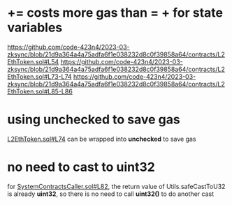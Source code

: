 # <x> += <y> costs more gas than <x> = <x> + <y> for state variables
https://github.com/code-423n4/2023-03-zksync/blob/21d9a364a4a75adfa6f1e038232d8c0f39858a64/contracts/L2EthToken.sol#L54
https://github.com/code-423n4/2023-03-zksync/blob/21d9a364a4a75adfa6f1e038232d8c0f39858a64/contracts/L2EthToken.sol#L73-L74
https://github.com/code-423n4/2023-03-zksync/blob/21d9a364a4a75adfa6f1e038232d8c0f39858a64/contracts/L2EthToken.sol#L85-L86

# using unchecked to save gas
[L2EthToken.sol#L74](https://github.com/code-423n4/2023-03-zksync/blob/21d9a364a4a75adfa6f1e038232d8c0f39858a64/contracts/L2EthToken.sol#L74) can be wrapped into __unchecked__ to save gas

# no need to cast to uint32
for [SystemContractsCaller.sol#L82](https://github.com/code-423n4/2023-03-zksync/blob/21d9a364a4a75adfa6f1e038232d8c0f39858a64/contracts/libraries/SystemContractsCaller.sol#L82), the return value of Utils.safeCastToU32 is already **uint32**, so there is no need to call **uint32()** to do another cast
